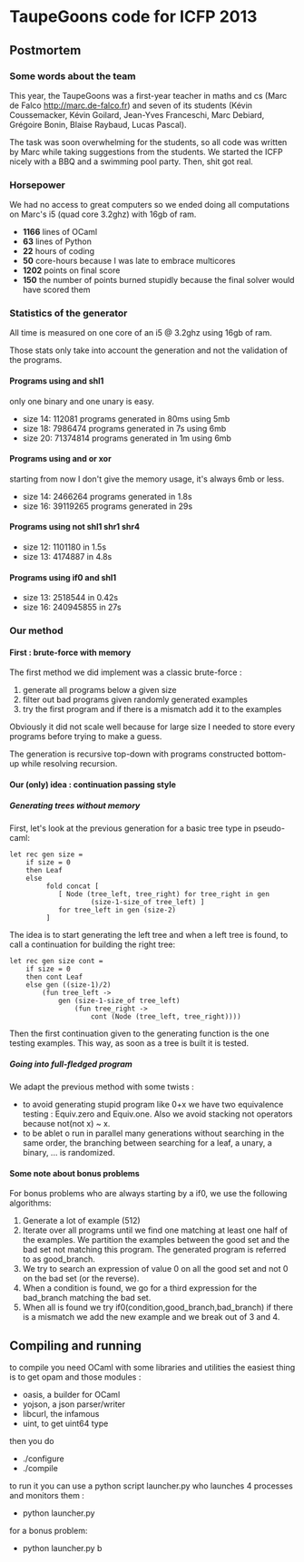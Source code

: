 TaupeGoons code for ICFP 2013
=============================

Postmortem
----------

### Some words about the team
This year, the TaupeGoons was a first-year teacher in maths and cs (Marc de
Falco http://marc.de-falco.fr) and seven of its students (Kévin Coussemacker,
Kévin Goilard, Jean-Yves Franceschi, Marc Debiard, Grégoire Bonin, Blaise
Raybaud, Lucas Pascal).

The task was soon overwhelming for the students, so all code was written by 
Marc while taking suggestions from the students. We started the ICFP nicely
with a BBQ and a swimming pool party. Then, shit got real.

### Horsepower
We had no access to great computers so we ended doing all computations on
Marc's i5 (quad core 3.2ghz) with 16gb of ram.

* **1166** lines of OCaml
* **63** lines of Python
* **22** hours of coding
* **50** core-hours because I was late to embrace multicores
* **1202** points on final score
* **150** the number of points burned stupidly because the final solver would
  have scored them

### Statistics of the generator
All time is measured on one core of an i5 @ 3.2ghz using 16gb of ram.

Those stats only take into account the generation and not the validation of the
programs.
#### Programs using and shl1
only one binary and one unary is easy.
* size 14: 112081 programs generated in 80ms using 5mb
* size 18: 7986474 programs generated in 7s using 6mb
* size 20: 71374814 programs generated in 1m using 6mb
#### Programs using and or xor
starting from now I don't give the memory usage, it's always 6mb or less.

* size 14: 2466264 programs generated in 1.8s
* size 16: 39119265 programs generated in 29s
#### Programs using not shl1 shr1 shr4

* size 12: 1101180 in 1.5s
* size 13: 4174887 in 4.8s

#### Programs using if0 and shl1

* size 13: 2518544 in 0.42s
* size 16: 240945855 in 27s

### Our method
#### First : brute-force with memory
The first method we did implement was a classic brute-force :
1. generate all programs below a given size
2. filter out bad programs given randomly generated examples
3. try the first program and if there is a mismatch add it to the examples

Obviously it did not scale well because for large size I needed to store every
programs before trying to make a guess. 

The generation is recursive top-down with programs constructed bottom-up while resolving recursion.

#### Our (only) idea : continuation passing style
##### Generating trees without memory
First, let's look at the previous generation for a basic tree type in
pseudo-caml:

    let rec gen size =
        if size = 0
        then Leaf
        else 
             fold concat [
                [ Node (tree_left, tree_right) for tree_right in gen
                        (size-1-size_of tree_left) ]
                for tree_left in gen (size-2)
             ]

The idea is to start generating the left tree and when a left tree is found, to
call a continuation for building the right tree:

    let rec gen size cont =
        if size = 0
        then cont Leaf
        else gen ((size-1)/2)
            (fun tree_left ->
                gen (size-1-size_of tree_left)
                    (fun tree_right ->
                        cont (Node (tree_left, tree_right))))

Then the first continuation given to the generating function is the one testing
examples. This way, as soon as a tree is built it is tested.

##### Going into full-fledged program
We adapt the previous method with some twists :
* to avoid generating stupid program like 0+x we have two equivalence testing :
  Equiv.zero and Equiv.one. Also we avoid stacking not operators because
  not(not x) ~ x.
* to be ablet o run in parallel many generations without searching in the same
  order, the branching between searching for a leaf, a unary, a binary, ... is 
  randomized.

#### Some note about bonus problems
For bonus problems who are always starting by a if0, we use the following
algorithms:
1. Generate a lot of example (512)
2. Iterate over all programs until we find one matching at least one half of
   the examples. We partition the examples between the good set and the bad set
   not matching this program. The generated program is referred to as
   good_branch.
3. We try to search an expression of value 0 on all the good set and not 0 on
   the bad set (or the reverse).
4. When a condition is found, we go for a third expression for the bad_branch
   matching the bad set.
5. When all is found we try if0(condition,good_branch,bad_branch) if there is a
   mismatch we add the new example and we break out of 3 and 4.

Compiling and running
---------------------
to compile you need OCaml with some libraries and utilities the easiest thing is to get opam and those modules :
* oasis, a builder for OCaml
* yojson, a json parser/writer
* libcurl, the infamous
* uint, to get uint64 type

then you do 
* ./configure
* ./compile

to run it you can use a python script launcher.py who launches 4 processes and monitors them :
* python launcher.py <HASH>

for a bonus problem:
* python launcher.py <HASH> b

